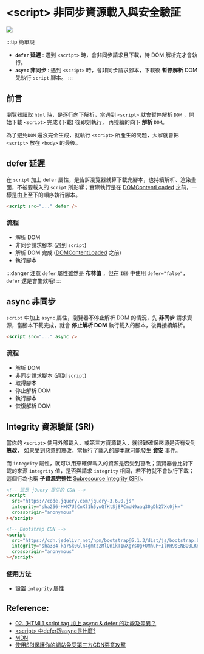 # \<script> 非同步資源載入與安全驗証

![](/Javascript/img/asyncdefer.svg)

:::tip 簡單說
- **`defer` 延遲** : 遇到 `<script>` 時，會非同步請求且下載，待 DOM 解析完才會執行。
- **`async` 非同步** : 遇到 `<script>` 時，會非同步請求腳本，下載後 **暫停解析** DOM 先執行 `script` 腳本。
:::

## 前言
瀏覽器讀取 `html` 時，是逐行向下解析，當遇到 `<script>` 就會暫停解析 `DOM` ，開始下載 `<script>` 完成 (下載) 後即刻執行，
再接續的向下 **解析** `DOM`。

為了避免`DOM` 還沒完全生成，就執行 `<script>` 所產生的問題，大家就會把 `<script>` 放在 `<body>` 的最後。

## defer 延遲
在 `script` 加上 `defer` 屬性，是告訴瀏覽器就算下載完腳本，也持續解析、渲染畫面，不被要載入的 `script` 所影響；實際執行是在 [DOMContentLoaded] 之前，一樣是由上至下的順序執行腳本。

```html
<script src="..." defer />
```
### 流程
- 解析 DOM
- 非同步請求腳本 (遇到 `script`)
- 解析 DOM 完成 ([DOMContentLoaded] 之前)
- 執行腳本

:::danger 注意
`defer` 屬性雖然是 **布林值** ，但在 `IE9` 中使用 `defer="false"`，`defer` 還是會生效哦!
:::

## async 非同步
`script` 中加上 `async` 屬性，瀏覽器不停止解析 DOM 的情況，先 **非同步** 請求資源，當腳本下載完成，就會
**停止解析 DOM** 執行載入的腳本，後再接續解析。
```html
<script src="..." async />
```
### 流程
- 解析 DOM
- 非同步請求腳本 (遇到 `script`)
- 取得腳本
- 停止解析 DOM
- 執行腳本
- 恢復解析 DOM

## Integrity 資源驗証 (SRI)
當你的 `<script>` 使用外部載入、或第三方資源載入，就很難確保來源是否有受到 **篡改**，
如果受到惡意的篡改，當執行了載入的腳本就可能發生 **資安** 事件。

而 `integrity` 屬性，就可以用來確保載入的資源是否受到篡改；瀏覽器會比對下載的來源 `integrity` 值，是否與請求 `integrity` 相同，若不符就不會執行下載；
這個行為也稱 **子資源完整性** [Subresource Integrity (SRI)]。

```html {4,11}
<!-- 這是 jQuery 提供的 CDN -->
<script
  src="https://code.jquery.com/jquery-3.6.0.js"
  integrity="sha256-H+K7U5CnXl1h5ywQfKtSj8PCmoN9aaq30gDh27Xc0jk="
  crossorigin="anonymous"
></script>

<!-- Bootstrap CDN -->
<script 
  src="https://cdn.jsdelivr.net/npm/bootstrap@5.1.3/dist/js/bootstrap.bundle.min.js" 
  integrity="sha384-ka7Sk0Gln4gmtz2MlQnikT1wXgYsOg+OMhuP+IlRH9sENBO0LRn5q+8nbTov4+1p" 
  crossorigin="anonymous"
></script>
```

### 使用方法
- 設置 `integrity` 屬性
## Reference:
[SRI 產生器]:https://www.srihash.org/
[DOMContentLoaded]:https://developer.mozilla.org/zh-TW/docs/Web/API/Window/DOMContentLoaded_event
[Subresource Integrity (SRI)]:https://developer.mozilla.org/zh-CN/docs/Web/Security/Subresource_Integrity
- [02. [HTML] script tag 加上 async & defer 的功能及差異？](https://ithelp.ithome.com.tw/articles/10216858)
- [\<script> 中defer跟async是什麼?](https://realdennis.medium.com/html-script-%E4%B8%ADdefer%E8%B7%9Fasync%E6%98%AF%E4%BB%80%E9%BA%BC-1166ee88d18)
- [MDN](https://developer.mozilla.org/zh-TW/docs/Web/HTML/Element/script)
- [使用SRI保護你的網站免受第三方CDN惡意攻擊
](https://codertw.com/%E5%89%8D%E7%AB%AF%E9%96%8B%E7%99%BC/24506/)
